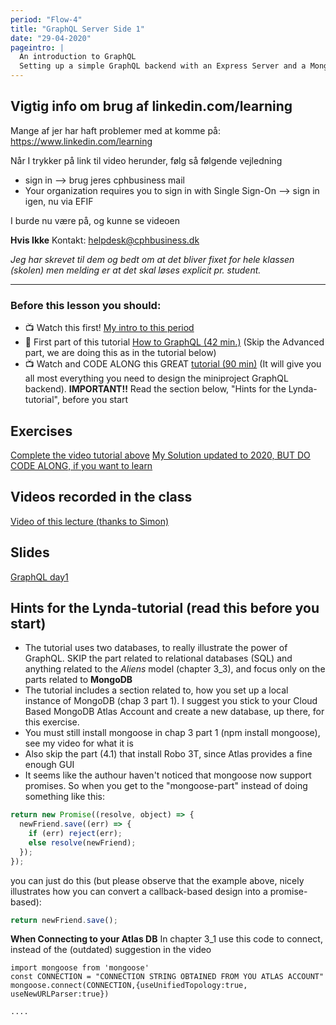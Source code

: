 ```yaml
---
period: "Flow-4"
title: "GraphQL Server Side 1"
date: "29-04-2020"
pageintro: |
  An introduction to GraphQL
  Setting up a simple GraphQL backend with an Express Server and a Mongo Database
---
```


## Vigtig info om brug af linkedin.com/learning

Mange af jer har haft problemer med at komme på: https://www.linkedin.com/learning

Når I trykker på link til video herunder, følg så følgende vejledning

- sign in --> brug jeres cphbusiness mail
- Your organization requires you to sign in with Single Sign-On --> sign in igen, nu via EFIF

I burde nu være på, og kunne se videoen

**Hvis Ikke** Kontakt: helpdesk@cphbusiness.dk

_Jeg har skrevet til dem og bedt om at det bliver fixet for hele klassen (skolen) men melding er at det skal løses explicit pr. student._

---

### Before this lesson you should:

- :tv: Watch this first! [My intro to this period](https://youtu.be/wEcz2PdfEpE)
- :book: First part of this tutorial [How to GraphQL (42 min.)](https://www.howtographql.com/) (Skip the Advanced part, we are doing this as in the tutorial below)
- :tv: Watch and CODE ALONG this GREAT [tutorial (90 min)](https://www.linkedin.com/learning/graphql-essential-training/server-setup-with-es6-support?u=57077785) (It will give you all most everything you need to design the miniproject GraphQL backend). **IMPORTANT!!** Read the section below, "Hints for the Lynda-tutorial", before you start

<!--BEGIN readings ##-->

<!--END readings ##-->

<!--BEGIN guides ##-->

<!--END guides ##-->

## Exercises

<!--BEGIN lectures ##-->

[Complete the video tutorial above](#)
[My Solution updated to 2020, BUT DO CODE ALONG, if you want to learn](https://github.com/fullStackJavaScript-dat/lynda-video-mongodb-only)

<!--END lectures ##-->

<!--BEGIN exercises ##-->

<!--END exercises ##-->

## Videos recorded in the class

[Video of this lecture (thanks to Simon)](https://www.youtube.com/watch?v=SxN6Y0__Wpc&feature=youtu.be)

## Slides

<!--BEGIN slides ##-->

[GraphQL day1](https://docs.google.com/presentation/d/1xQUl6ftiCZGmqtGOvBQ6m1jKg3zjmLHqI370RjbeYAI/edit?usp=sharing)

<!--END slides ##-->

## Hints for the Lynda-tutorial (read this before you start)

- The tutorial uses two databases, to really illustrate the power of GraphQL. SKIP the part related to relational databases (SQL) and anything related to the _Aliens_ model (chapter 3_3), and focus only on the parts related to **MongoDB**
- The tutorial includes a section related to, how you set up a local instance of MongoDB (chap 3 part 1). I suggest you stick to your Cloud Based MongoDB Atlas Account and create a new database, up there, for this exercise.
- You must still install mongoose in chap 3 part 1 (npm install mongoose), see my video for what it is
- Also skip the part (4.1) that install Robo 3T, since Atlas provides a fine enough GUI
- It seems like the authour haven't noticed that mongoose now support promises. So when you get to the "mongoose-part" instead of doing something like this:

```javascript
return new Promise((resolve, object) => {
  newFriend.save((err) => {
    if (err) reject(err);
    else resolve(newFriend);
  });
});
```

you can just do this (but please observe that the example above, nicely illustrates how you can convert a callback-based design into a promise-based):

```javascript
return newFriend.save();
```

**When Connecting to your Atlas DB** In chapter 3_1 use this code to connect, instead of the (outdated) suggestion in the video

```
import mongoose from 'mongoose'
const CONNECTION = "CONNECTION STRING OBTAINED FROM YOU ATLAS ACCOUNT"
mongoose.connect(CONNECTION,{useUnifiedTopology:true, useNewURLParser:true})

....
```
